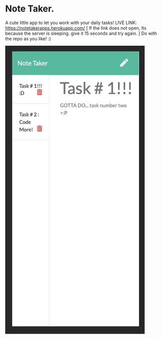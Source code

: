 # Note Taker.
A cute little app to let you work with your daily tasks!
LIVE LINK: https://notetakerapps.herokuapp.com/
[ If the link does not open, Its because the server is sleeping. give it 15 seconds and try again. ]
Do with the repo as you like!  :)


![](screenShot.png)
